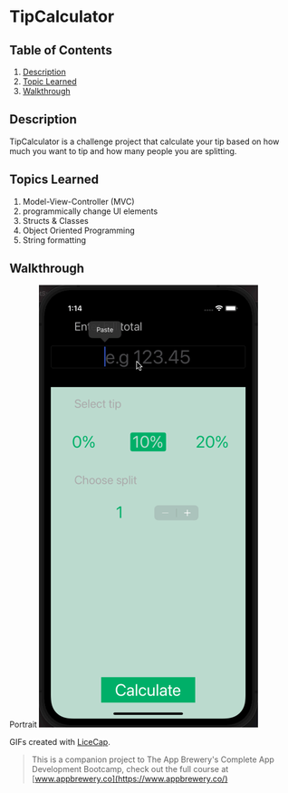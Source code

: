 # TipCalculator

## Table of Contents
1. [Description](#Description)
2. [Topic Learned](#Topics-Learned)
3. [Walkthrough](#Walkthrough)

## Description
TipCalculator is a challenge project that calculate your tip based on how much you want to tip and how many people you are splitting. 

## Topics Learned
1. Model-View-Controller (MVC)
2. programmically change UI elements
3. Structs & Classes
4. Object Oriented Programming
5. String formatting

## Walkthrough

Portrait
![](Documentation/TipCalculator.gif) 

GIFs created with [LiceCap](http://www.cockos.com/licecap/).

>This is a companion project to The App Brewery's Complete App Development Bootcamp, check out the full course at [www.appbrewery.co](https://www.appbrewery.co/)
